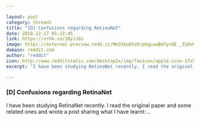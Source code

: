 ```yaml
---

layout: post
category: threads
title: "[D] Confusions regarding RetinaNet"
date: 2018-12-17 05:22:45
link: https://vrhk.co/2QyJJ8z
image: https://external-preview.redd.it/Mm33kaOXxKrpUgLwuB47yc0E__ZuDvM1qOICY4VXqwE.jpg?width=607&height=317.80104712&auto=webp&s=0e032f6ae1b5dcbfab178dc91c578862015572ea
domain: reddit.com
author: "reddit"
icon: http://www.redditstatic.com/desktop2x/img/favicon/apple-icon-57x57.png
excerpt: "I have been studying RetinaNet recently. I read the original paper and some related ones and wrote a post sharing what I have learnt:..."

---
```


### [D] Confusions regarding RetinaNet

I have been studying RetinaNet recently. I read the original paper and some related ones and wrote a post sharing what I have learnt:...